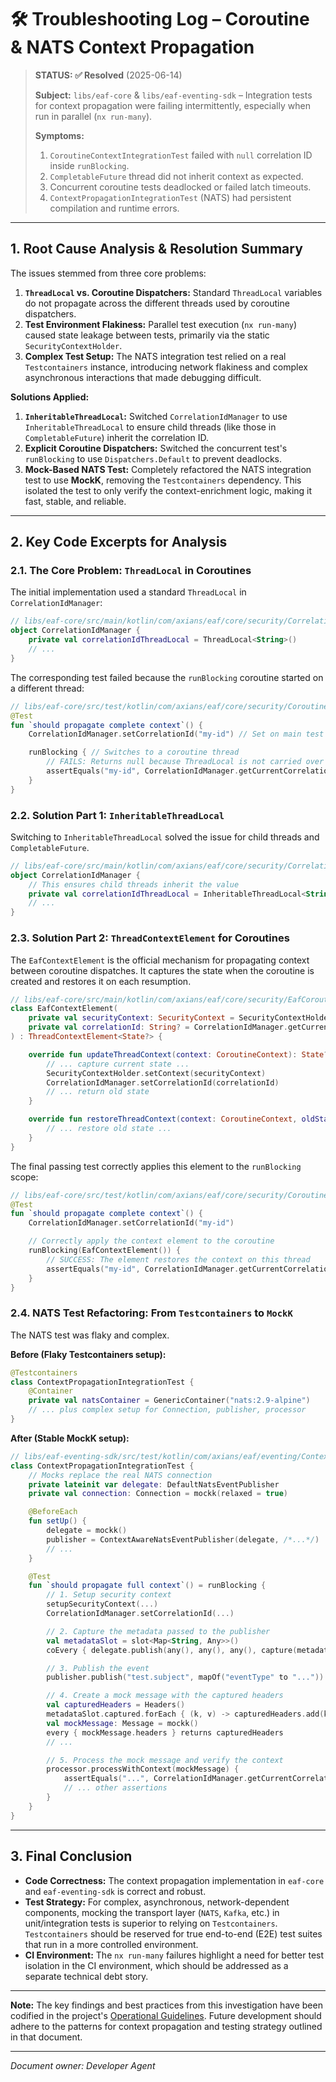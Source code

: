 # 🛠️ Troubleshooting Log – Coroutine & NATS Context Propagation

> **STATUS: ✅ Resolved** (2025-06-14)
>
> **Subject:** `libs/eaf-core` & `libs/eaf-eventing-sdk` – Integration tests for context propagation were failing intermittently, especially when run in parallel (`nx run-many`).
>
> **Symptoms:**
>
> 1. `CoroutineContextIntegrationTest` failed with `null` correlation ID inside `runBlocking`.
> 2. `CompletableFuture` thread did not inherit context as expected.
> 3. Concurrent coroutine tests deadlocked or failed latch timeouts.
> 4. `ContextPropagationIntegrationTest` (NATS) had persistent compilation and runtime errors.

---

## 1. Root Cause Analysis & Resolution Summary

The issues stemmed from three core problems:

1. **`ThreadLocal` vs. Coroutine Dispatchers:** Standard `ThreadLocal` variables do not propagate across the different threads used by coroutine dispatchers.
2. **Test Environment Flakiness:** Parallel test execution (`nx run-many`) caused state leakage between tests, primarily via the static `SecurityContextHolder`.
3. **Complex Test Setup:** The NATS integration test relied on a real `Testcontainers` instance, introducing network flakiness and complex asynchronous interactions that made debugging difficult.

**Solutions Applied:**

1. **`InheritableThreadLocal`:** Switched `CorrelationIdManager` to use `InheritableThreadLocal` to ensure child threads (like those in `CompletableFuture`) inherit the correlation ID.
2. **Explicit Coroutine Dispatchers:** Switched the concurrent test's `runBlocking` to use `Dispatchers.Default` to prevent deadlocks.
3. **Mock-Based NATS Test:** Completely refactored the NATS integration test to use **MockK**, removing the `Testcontainers` dependency. This isolated the test to only verify the context-enrichment logic, making it fast, stable, and reliable.

---

## 2. Key Code Excerpts for Analysis

### 2.1. The Core Problem: `ThreadLocal` in Coroutines

The initial implementation used a standard `ThreadLocal` in `CorrelationIdManager`:

```kotlin
// libs/eaf-core/src/main/kotlin/com/axians/eaf/core/security/CorrelationIdManager.kt
object CorrelationIdManager {
    private val correlationIdThreadLocal = ThreadLocal<String>()
    // ...
}
```

The corresponding test failed because the `runBlocking` coroutine started on a different thread:

```kotlin
// libs/eaf-core/src/test/kotlin/com/axians/eaf/core/security/CoroutineContextIntegrationTest.kt
@Test
fun `should propagate complete context`() {
    CorrelationIdManager.setCorrelationId("my-id") // Set on main test thread

    runBlocking { // Switches to a coroutine thread
        // FAILS: Returns null because ThreadLocal is not carried over
        assertEquals("my-id", CorrelationIdManager.getCurrentCorrelationId())
    }
}
```

### 2.2. Solution Part 1: `InheritableThreadLocal`

Switching to `InheritableThreadLocal` solved the issue for child threads and `CompletableFuture`.

```kotlin
// libs/eaf-core/src/main/kotlin/com/axians/eaf/core/security/CorrelationIdManager.kt
object CorrelationIdManager {
    // This ensures child threads inherit the value
    private val correlationIdThreadLocal = InheritableThreadLocal<String>()
    // ...
}
```

### 2.3. Solution Part 2: `ThreadContextElement` for Coroutines

The `EafContextElement` is the official mechanism for propagating context between coroutine dispatches. It captures the state when the coroutine is created and restores it on each resumption.

```kotlin
// libs/eaf-core/src/main/kotlin/com/axians/eaf/core/security/EafCoroutineContext.kt
class EafContextElement(
    private val securityContext: SecurityContext = SecurityContextHolder.getContext(),
    private val correlationId: String? = CorrelationIdManager.getCurrentCorrelationIdOrNull(),
) : ThreadContextElement<State?> {

    override fun updateThreadContext(context: CoroutineContext): State? {
        // ... capture current state ...
        SecurityContextHolder.setContext(securityContext)
        CorrelationIdManager.setCorrelationId(correlationId)
        // ... return old state
    }

    override fun restoreThreadContext(context: CoroutineContext, oldState: State?) {
        // ... restore old state ...
    }
}
```

The final passing test correctly applies this element to the `runBlocking` scope:

```kotlin
// libs/eaf-core/src/test/kotlin/com/axians/eaf/core/security/CoroutineContextIntegrationTest.kt
@Test
fun `should propagate complete context`() {
    CorrelationIdManager.setCorrelationId("my-id")

    // Correctly apply the context element to the coroutine
    runBlocking(EafContextElement()) {
        // SUCCESS: The element restores the context on this thread
        assertEquals("my-id", CorrelationIdManager.getCurrentCorrelationId())
    }
}
```

### 2.4. NATS Test Refactoring: From `Testcontainers` to `MockK`

The NATS test was flaky and complex.

**Before (Flaky Testcontainers setup):**

```kotlin
@Testcontainers
class ContextPropagationIntegrationTest {
    @Container
    private val natsContainer = GenericContainer("nats:2.9-alpine")
    // ... plus complex setup for Connection, publisher, processor
}
```

**After (Stable MockK setup):**

```kotlin
// libs/eaf-eventing-sdk/src/test/kotlin/com/axians/eaf/eventing/ContextPropagationIntegrationTest.kt
class ContextPropagationIntegrationTest {
    // Mocks replace the real NATS connection
    private lateinit var delegate: DefaultNatsEventPublisher
    private val connection: Connection = mockk(relaxed = true)

    @BeforeEach
    fun setUp() {
        delegate = mockk()
        publisher = ContextAwareNatsEventPublisher(delegate, /*...*/)
        // ...
    }

    @Test
    fun `should propagate full context`() = runBlocking {
        // 1. Setup security context
        setupSecurityContext(...)
        CorrelationIdManager.setCorrelationId(...)

        // 2. Capture the metadata passed to the publisher
        val metadataSlot = slot<Map<String, Any>>()
        coEvery { delegate.publish(any(), any(), any(), capture(metadataSlot)) } returns mockk()

        // 3. Publish the event
        publisher.publish("test.subject", mapOf("eventType" to "..."))

        // 4. Create a mock message with the captured headers
        val capturedHeaders = Headers()
        metadataSlot.captured.forEach { (k, v) -> capturedHeaders.add(k, v.toString()) }
        val mockMessage: Message = mockk()
        every { mockMessage.headers } returns capturedHeaders
        // ...

        // 5. Process the mock message and verify the context
        processor.processWithContext(mockMessage) {
            assertEquals("...", CorrelationIdManager.getCurrentCorrelationId())
            // ... other assertions
        }
    }
}
```

---

## 3. Final Conclusion

* **Code Correctness:** The context propagation implementation in `eaf-core` and `eaf-eventing-sdk` is correct and robust.
* **Test Strategy:** For complex, asynchronous, network-dependent components, mocking the transport layer (`NATS`, `Kafka`, etc.) in unit/integration tests is superior to relying on `Testcontainers`. `Testcontainers` should be reserved for true end-to-end (E2E) test suites that run in a more controlled environment.
* **CI Environment:** The `nx run-many` failures highlight a need for better test isolation in the CI environment, which should be addressed as a separate technical debt story.

---

**Note:** The key findings and best practices from this investigation have been codified in the
project's [Operational Guidelines](./operational-guidelines.md). Future development should adhere to
the patterns for context propagation and testing strategy outlined in that document.

---

*Document owner: Developer Agent*
